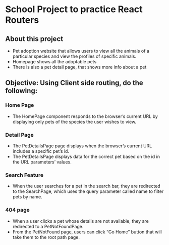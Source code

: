 # School Project to practice React Routers

## About this project
* Pet adoption website that allows users to view all the animals of a particular species and view the profiles of specific animals.
* Homepage shows all the adoptable pets
* There is also a pet detail page, that shows more info about a pet

## Objective: Using Client side routing, do the following:
### Home Page
* The HomePage component responds to the browser’s current URL by displaying only pets of the species the user wishes to view.

### Detail Page
* The PetDetailsPage page displays when the browser’s current URL includes a specific pet’s id.
* The PetDetailsPage displays data for the correct pet based on the id in the URL parameters’ values.

### Search Feature
* When the user searches for a pet in the search bar, they are redirected to the SearchPage, which uses the query parameter called name to filter pets by name.

### 404 page
* When a user clicks a pet whose details are not available, they are redirected to a PetNotFoundPage.
* From the PetNotFound page, users can click “Go Home” button that will take them to the root path page.
